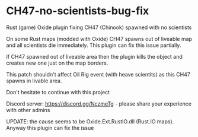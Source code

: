 # CH47-no-scientists-bug-fix
Rust (game) Oxide plugin fixing CH47 (Chinook) spawned with no scientists

On some Rust maps (modded with Oxide) CH47 spawns out of liveable map and all scientists die immediately. This plugin can fix this issue partially. 

If CH47 spawned out of liveable area then the plugin kills the object and creates new one just on the map borders. 

This patch shouldn't affect Oil Rig event (with heave scientits) as this CH47 spawns in livable area.

Don't hesitate to continue with this project

Discord server: https://discord.gg/NczmeTg - please share your experience with other admins

UPDATE: the cause seems to be Oxide.Ext.RustIO.dll (Rust.IO maps). Anyway this plugin can fix the issue

